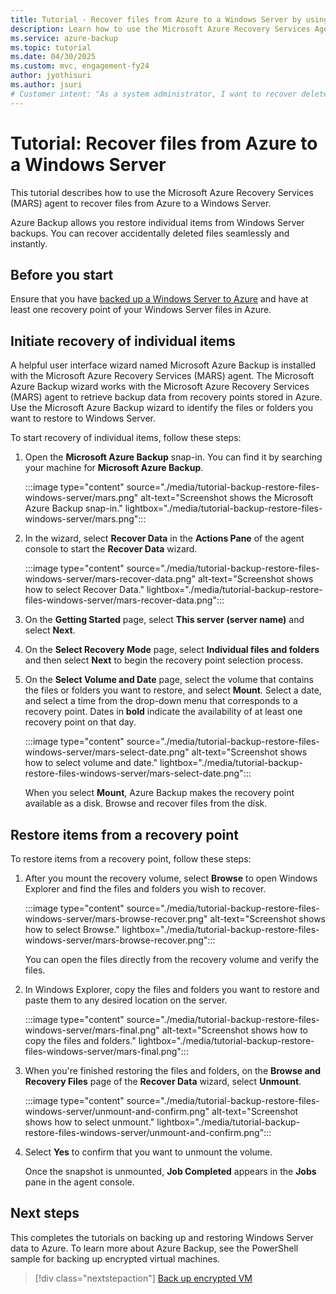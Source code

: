 ```yaml
---
title: Tutorial - Recover files from Azure to a Windows Server by using Azure Backup
description: Learn how to use the Microsoft Azure Recovery Services Agent (MARS) agent to recover items from Azure to a Windows Server.
ms.service: azure-backup
ms.topic: tutorial
ms.date: 04/30/2025
ms.custom: mvc, engagement-fy24
author: jyothisuri
ms.author: jsuri
# Customer intent: "As a system administrator, I want to recover deleted files from a Windows Server using Azure Backup, so that I can quickly restore important data without extensive downtime."
---
```

# Tutorial: Recover files from Azure to a Windows Server

This tutorial describes how to use the Microsoft Azure Recovery Services (MARS) agent to recover files from Azure to a Windows Server.

Azure Backup allows you restore individual items from Windows Server backups. You can recover accidentally deleted files seamlessly and instantly.

## Before you start

Ensure that you have [backed up a Windows Server to Azure](backup-windows-with-mars-agent.md) and have at least one recovery point of your Windows Server files in Azure.

## Initiate recovery of individual items

A helpful user interface wizard named Microsoft Azure Backup is installed with the Microsoft Azure Recovery Services (MARS) agent. The Microsoft Azure Backup wizard works with the Microsoft Azure Recovery Services (MARS) agent to retrieve backup data from recovery points stored in Azure. Use the Microsoft Azure Backup wizard to identify the files or folders you want to restore to Windows Server.

To start recovery of individual items, follow these steps:

1. Open the **Microsoft Azure Backup** snap-in. You can find it by searching your machine for **Microsoft Azure Backup**.

    :::image type="content" source="./media/tutorial-backup-restore-files-windows-server/mars.png" alt-text="Screenshot shows the Microsoft Azure Backup snap-in." lightbox="./media/tutorial-backup-restore-files-windows-server/mars.png":::

2. In the wizard, select **Recover Data** in the **Actions Pane** of the agent console to start the **Recover Data** wizard.

   :::image type="content" source="./media/tutorial-backup-restore-files-windows-server/mars-recover-data.png" alt-text="Screenshot shows how to select Recover Data." lightbox="./media/tutorial-backup-restore-files-windows-server/mars-recover-data.png":::

3. On the **Getting Started** page, select **This server (server name)** and select **Next**.

4. On the **Select Recovery Mode** page, select **Individual files and folders** and then select **Next** to begin the recovery point selection process.

5. On the **Select Volume and Date** page, select the volume that contains the files or folders you want to restore, and select **Mount**. Select a date, and select a time from the drop-down menu that corresponds to a recovery point. Dates in **bold** indicate the availability of at least one recovery point on that day.

    :::image type="content" source="./media/tutorial-backup-restore-files-windows-server/mars-select-date.png" alt-text="Screenshot shows how to select volume and date." lightbox="./media/tutorial-backup-restore-files-windows-server/mars-select-date.png":::

    When you select **Mount**, Azure Backup makes the recovery point available as a disk. Browse and recover files from the disk.

## Restore items from a recovery point

To restore items from a recovery point, follow these steps:

1. After you mount the recovery volume, select **Browse** to open Windows Explorer and find the files and folders you wish to recover.

    :::image type="content" source="./media/tutorial-backup-restore-files-windows-server/mars-browse-recover.png" alt-text="Screenshot shows how to select Browse." lightbox="./media/tutorial-backup-restore-files-windows-server/mars-browse-recover.png":::

    You can open the files directly from the recovery volume and verify the files.

2. In Windows Explorer, copy the files and folders you want to restore and paste them to any desired location on the server.

    :::image type="content" source="./media/tutorial-backup-restore-files-windows-server/mars-final.png" alt-text="Screenshot shows how to copy the files and folders." lightbox="./media/tutorial-backup-restore-files-windows-server/mars-final.png":::

3. When you're finished restoring the files and folders, on the **Browse and Recovery Files** page of the **Recover Data** wizard, select **Unmount**.

    :::image type="content" source="./media/tutorial-backup-restore-files-windows-server/unmount-and-confirm.png" alt-text="Screenshot shows how to select unmount." lightbox="./media/tutorial-backup-restore-files-windows-server/unmount-and-confirm.png":::

4. Select **Yes** to confirm that you want to unmount the volume.

    Once the snapshot is unmounted, **Job Completed** appears in the **Jobs** pane in the agent console.

## Next steps

This completes the tutorials on backing up and restoring Windows Server data to Azure. To learn more about Azure Backup, see the PowerShell sample for backing up encrypted virtual machines.

> [!div class="nextstepaction"]
> [Back up encrypted VM](./scripts/backup-powershell-sample-backup-encrypted-vm.md)
